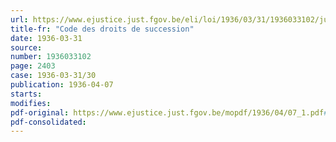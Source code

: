 ```yaml
---
url: https://www.ejustice.just.fgov.be/eli/loi/1936/03/31/1936033102/justel
title-fr: "Code des droits de succession"
date: 1936-03-31
source:
number: 1936033102
page: 2403
case: 1936-03-31/30
publication: 1936-04-07
starts:
modifies:
pdf-original: https://www.ejustice.just.fgov.be/mopdf/1936/04/07_1.pdf#Page167
pdf-consolidated:
---
```



